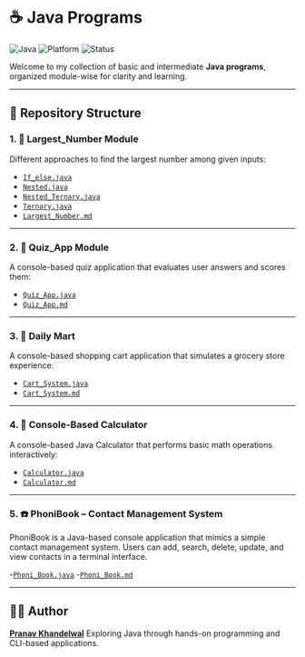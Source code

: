 # ☕ Java Programs

![Java](https://img.shields.io/badge/Language-Java-blue?logo=java&logoColor=white)
![Platform](https://img.shields.io/badge/Platform-Console-lightgrey)
![Status](https://img.shields.io/badge/Project-Active-brightgreen)

Welcome to my collection of basic and intermediate **Java programs**, organized module-wise for clarity and learning.

---

## 📁 Repository Structure

### 1. 🔢 Largest_Number Module

Different approaches to find the largest number among given inputs:

- [`If_else.java`](Largest_Number/If_else.java)
- [`Nested.java`](Largest_Number/Nested.java)
- [`Nested_Ternary.java`](Largest_Number/Nested_Ternary.java)
- [`Ternary.java`](Largest_Number/Ternary.java)
- [`Largest_Number.md`](Largest_Number/Largest_Number.md)

---

### 2. 🧠 Quiz_App Module

A console-based quiz application that evaluates user answers and scores them:

- [`Quiz_App.java`](Quiz_App/Quiz_App.java)
- [`Quiz_App.md`](Quiz_App/Quiz_App.md)
---

### 3. 🛒 Daily Mart

A console-based shopping cart application that simulates a grocery store experience:

- [`Cart_System.java`](Cart_System/Cart_System.java)
- [`Cart_System.md`](Cart_System/Cart_System.md)
  
---

### 4. 🧮 Console-Based Calculator

 A console-based Java Calculator that performs basic math operations interactively:

 - [`Calculator.java`](Calculator/Calculator.java)
 - [`Calculator.md`](Calculator/Calculator.md)

---

### 5. ☎️ PhoniBook – Contact Management System

PhoniBook is a Java-based console application that mimics a simple contact management system. Users can add, search, delete, update, and view contacts in a terminal interface.

-[`Phoni_Book.java`](Phone_Book/Phoni_Book.java)
-[`Phoni_Book.md`](Phone_Book/Phoni_Book.md)

---

## 👨‍💻 Author

[**Pranav Khandelwal**](https://pranavk.tech) 
Exploring Java through hands-on programming and CLI-based applications.
